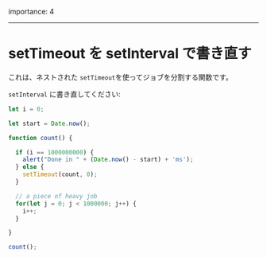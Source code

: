 importance: 4

---

# setTimeout を setInterval で書き直す

これは、ネストされた `setTimeout`を使ってジョブを分割する関数です。

`setInterval` に書き直してください:

```js run
let i = 0;

let start = Date.now();

function count() {

  if (i == 1000000000) {
    alert("Done in " + (Date.now() - start) + 'ms');
  } else {
    setTimeout(count, 0);
  }

  // a piece of heavy job
  for(let j = 0; j < 1000000; j++) {
    i++;
  }

}

count();
```
